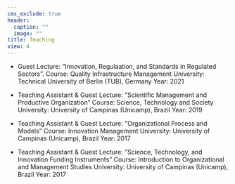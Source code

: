 ```yaml
---
cms_exclude: true
header:
  caption: ""
  image: ""
title: Teaching
view: 4
---
```



- Guest Lecture: ”Innovation, Regulaation, and Standards in Regulated Sectors”. 
Course: Quality Infrastructure Management 
University: Technical University of Berlin (TUB), Germany
Year: 2021  

- Teaching Assistant & Guest Lecture: ”Scientific Management and Productive Organization”
Course: Science, Technology and Society 
University: University of Campinas (Unicamp), Brazil
Year: 2019  

- Teaching Assistant & Guest Lecture: "Organizational Process and Models” 
Course: Innovation Management 
University: University of Campinas (Unicamp), Brazil
Year: 2017  

- Teaching Assistant & Guest Lecture: ”Science, Technology, and Innovation Funding Instruments” 
Course: Introduction to Organizational and Management Studies 
University: University of Campinas (Unicamp), Brazil
Year: 2017  
